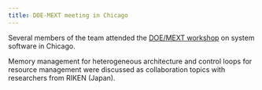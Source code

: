 ```yaml
---
title: DOE-MEXT meeting in Chicago
---
```


Several members of the team attended the [DOE/MEXT
workshop](https://www.naise.northwestern.edu/doe-mext2019/) on system
software in Chicago.

Memory management for heterogeneous architecture and control loops for
resource management were discussed as collaboration topics with researchers
from RIKEN (Japan).
